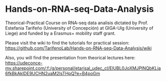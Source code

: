 # Hands-on-RNA-seq-Data-Analysis

Theorical-Practical Course on RNA-seq data analisis dictated by Prof. Estefania Tarifeño (University of Concepción) at GIGA-Ulg (University of Liege) and funded by a Erasmus+ mobility staff grant.

Please visit the wiki to find the tutorials for practical session: https://github.com/TarifenoLab/Hands-on-RNA-seq-Data-Analysis/wiki

Also, you will find the presentation from theorical lectures here: https://udeconce-my.sharepoint.com/:f:/g/personal/etarisal_udec_cl/ElUBL0JoXMJPlNQbKLja6fkBkAklDE9UCHN2uaM2IsTHpQ?e=B4poGm
